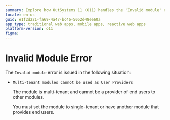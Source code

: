 ```yaml
---
summary: Explore how OutSystems 11 (O11) handles the 'Invalid module' error when multi-tenant modules are used as User Providers.
locale: en-us
guid: e1f2d221-fa69-4a47-bc46-5052d48ee60a
app_type: traditional web apps, mobile apps, reactive web apps
platform-version: o11
figma:
---
```


# Invalid Module Error

The `Invalid module` error is issued in the following situation:

* `Multi-tenant modules cannot be used as User Providers`
  
    The module is multi-tenant and cannot be a provider of end users to other modules.

    You must set the module to single-tenant or have another module that provides end users.
